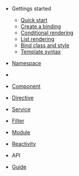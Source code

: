 <!-- docs/_sidebar.md -->

* Gettings started
  * [Quick start](quickstart.md)
  * [Create a binding](binding.md)
  * [Conditional rendering](condition.md)
  * [List rendering](repeat.md)
  * [Bind class and style](classstyle.md)
  * [Template syntax](template.md)

* [Namespace](namespace.md)
* 
* [Component](component.md)

* [Directive](directive.md)

* [Service](service.md)

* [Filter](filter.md)

* [Module](module.md)

* [Reactivity](reactivity.md)

* API

* [Guide](guide.md)